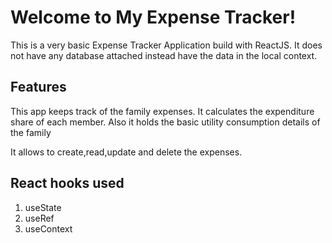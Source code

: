 # Welcome to My Expense Tracker!

This is a very basic Expense Tracker Application build with ReactJS. It does not have any database attached instead have the data in the local context.

## Features

This app keeps track of the family expenses. It calculates the expenditure share of each member. Also it holds the basic utility consumption details of the family

It allows to create,read,update and delete the expenses.

## React hooks used

 1. useState
 2. useRef
 3. useContext